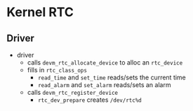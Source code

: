 Kernel RTC
==========

## Driver

- driver
  - calls `devm_rtc_allocate_device` to alloc an `rtc_device`
  - fills in `rtc_class_ops`
    - `read_time` and `set_time` reads/sets the current time
    - `read_alarm` and `set_alarm` reads/sets an alarm
  - calls `devm_rtc_register_device`
    - `rtc_dev_prepare` creates `/dev/rtc%d`
